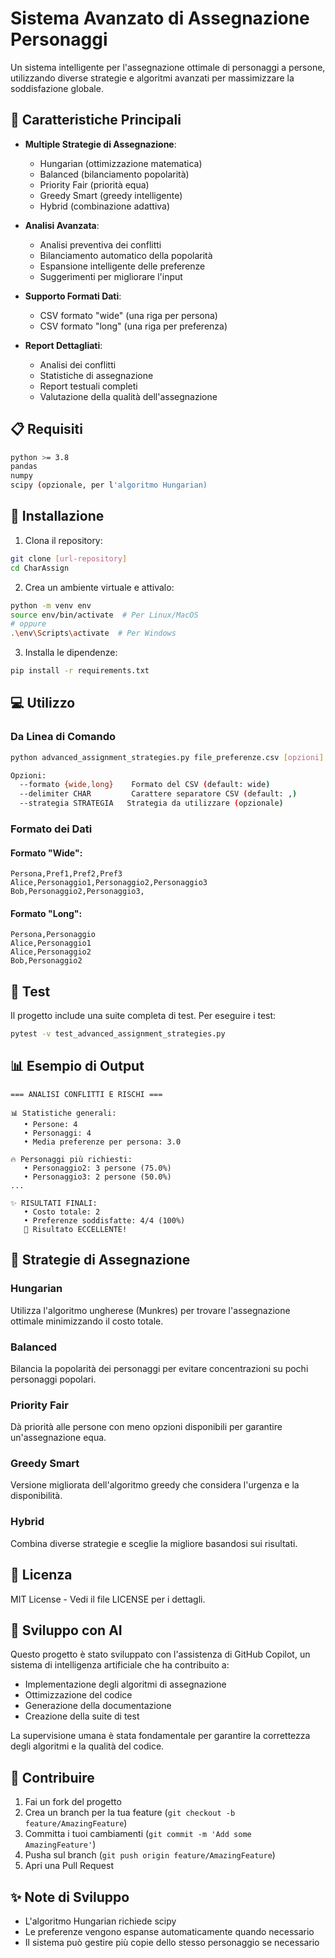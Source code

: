 # Sistema Avanzato di Assegnazione Personaggi

Un sistema intelligente per l'assegnazione ottimale di personaggi a persone, utilizzando diverse strategie e algoritmi avanzati per massimizzare la soddisfazione globale.

## 🌟 Caratteristiche Principali

- **Multiple Strategie di Assegnazione**:
  - Hungarian (ottimizzazione matematica)
  - Balanced (bilanciamento popolarità)
  - Priority Fair (priorità equa)
  - Greedy Smart (greedy intelligente)
  - Hybrid (combinazione adattiva)

- **Analisi Avanzata**:
  - Analisi preventiva dei conflitti
  - Bilanciamento automatico della popolarità
  - Espansione intelligente delle preferenze
  - Suggerimenti per migliorare l'input

- **Supporto Formati Dati**:
  - CSV formato "wide" (una riga per persona)
  - CSV formato "long" (una riga per preferenza)

- **Report Dettagliati**:
  - Analisi dei conflitti
  - Statistiche di assegnazione
  - Report testuali completi
  - Valutazione della qualità dell'assegnazione

## 📋 Requisiti

```bash
python >= 3.8
pandas
numpy
scipy (opzionale, per l'algoritmo Hungarian)
```

## 🚀 Installazione

1. Clona il repository:
```bash
git clone [url-repository]
cd CharAssign
```

2. Crea un ambiente virtuale e attivalo:
```bash
python -m venv env
source env/bin/activate  # Per Linux/MacOS
# oppure
.\env\Scripts\activate  # Per Windows
```

3. Installa le dipendenze:
```bash
pip install -r requirements.txt
```

## 💻 Utilizzo

### Da Linea di Comando

```bash
python advanced_assignment_strategies.py file_preferenze.csv [opzioni]

Opzioni:
  --formato {wide,long}    Formato del CSV (default: wide)
  --delimiter CHAR         Carattere separatore CSV (default: ,)
  --strategia STRATEGIA   Strategia da utilizzare (opzionale)
```

### Formato dei Dati

#### Formato "Wide":
```csv
Persona,Pref1,Pref2,Pref3
Alice,Personaggio1,Personaggio2,Personaggio3
Bob,Personaggio2,Personaggio3,
```

#### Formato "Long":
```csv
Persona,Personaggio
Alice,Personaggio1
Alice,Personaggio2
Bob,Personaggio2
```

## 🧪 Test

Il progetto include una suite completa di test. Per eseguire i test:

```bash
pytest -v test_advanced_assignment_strategies.py
```

## 📊 Esempio di Output

```
=== ANALISI CONFLITTI E RISCHI ===

📊 Statistiche generali:
   • Persone: 4
   • Personaggi: 4
   • Media preferenze per persona: 3.0

🔥 Personaggi più richiesti:
   • Personaggio2: 3 persone (75.0%)
   • Personaggio3: 2 persone (50.0%)
...

✨ RISULTATI FINALI:
   • Costo totale: 2
   • Preferenze soddisfatte: 4/4 (100%)
   🎉 Risultato ECCELLENTE!
```

## 🔧 Strategie di Assegnazione

### Hungarian
Utilizza l'algoritmo ungherese (Munkres) per trovare l'assegnazione ottimale minimizzando il costo totale.

### Balanced
Bilancia la popolarità dei personaggi per evitare concentrazioni su pochi personaggi popolari.

### Priority Fair
Dà priorità alle persone con meno opzioni disponibili per garantire un'assegnazione equa.

### Greedy Smart
Versione migliorata dell'algoritmo greedy che considera l'urgenza e la disponibilità.

### Hybrid
Combina diverse strategie e sceglie la migliore basandosi sui risultati.

## 📝 Licenza

MIT License - Vedi il file LICENSE per i dettagli.

## 🤖 Sviluppo con AI

Questo progetto è stato sviluppato con l'assistenza di GitHub Copilot, un sistema di intelligenza artificiale che ha contribuito a:
- Implementazione degli algoritmi di assegnazione
- Ottimizzazione del codice
- Generazione della documentazione
- Creazione della suite di test

La supervisione umana è stata fondamentale per garantire la correttezza degli algoritmi e la qualità del codice.

## 👥 Contribuire

1. Fai un fork del progetto
2. Crea un branch per la tua feature (`git checkout -b feature/AmazingFeature`)
3. Committa i tuoi cambiamenti (`git commit -m 'Add some AmazingFeature'`)
4. Pusha sul branch (`git push origin feature/AmazingFeature`)
5. Apri una Pull Request

## ✨ Note di Sviluppo

- L'algoritmo Hungarian richiede scipy
- Le preferenze vengono espanse automaticamente quando necessario
- Il sistema può gestire più copie dello stesso personaggio se necessario
